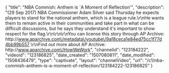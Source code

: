 {
    "title": "NBA Commish: Anthem is `A Moment of Reflection'",
    "description": "(29 Sep 2017) NBA Commissioner Adam Silver said Thursday he expects players to stand for the national anthem, which is a league rule.\r\nHe wants them to remain active in their communities and take part in what can be difficult discussions, but he says they understand it's important to show respect for the flag.\r\n\r\n\r\nYou can license this story through AP Archive: http:\/\/www.aparchive.com\/metadata\/youtube\/9af8ceca1e84ed75cc1f77d4bb99b557 \r\nFind out more about AP Archive: http:\/\/www.aparchive.com\/HowWeWork",
    "channelid": "123184222",
    "videoid": "123186825",
    "date_created": "1507080811",
    "date_modified": "1508436479",
    "type": "captivate",
    "layout": "channelVideo",
    "url": "\/c1\/nba-commish-anthem-is-a-moment-of-reflection\/123184222-123186825"
}